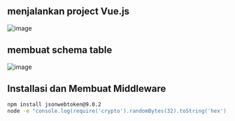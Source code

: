 ## menjalankan project Vue.js
![image](https://github.com/user-attachments/assets/59339ec6-ea25-48fa-a44a-82710db674fc)

## membuat schema table
![image](https://github.com/user-attachments/assets/222db2ff-9d7e-4f97-8b20-142b16dd1f20)

## Installasi dan Membuat Middleware
```bash
npm install jsonwebtoken@9.0.2
node -e "console.log(require('crypto').randomBytes(32).toString('hex'))"
```
